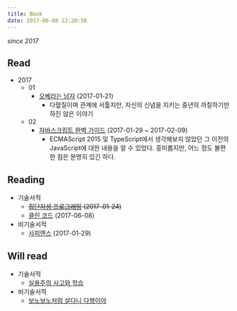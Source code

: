```yaml
---
title: Book
date: 2017-06-08 22:20:58
---
```


*since 2017*

## Read

- 2017
  - 01
    - [오베라는 남자](http://book.naver.com/bookdb/book_detail.nhn?bid=9053751) (2017-01-21)
      - 다혈질이며 관계에 서툴지만, 자신의 신념을 지키는 중년의 까칠하기만 하진 않은 이야기
  - 02
    - [자바스크립트 완벽 가이드](http://book.naver.com/bookdb/book_detail.nhn?bid=4561033) (2017-01-29 ~ 2017-02-09)
      - ECMAScript 2015 및 TypeScript에서 생각해보지 않았던 그 이전의 JavaScript에 대한 내용을 알 수 있었다. 흥미롭지만, 어느 정도 불편한 점은 분명히 있긴 하다.

## Reading

- 기술서적
  - ~~[집단지성 프로그래밍](http://book.naver.com/bookdb/book_detail.nhn?bid=4527570) (2017-01-24)~~
  - [클린 코드](http://book.naver.com/bookdb/book_detail.nhn?bid=7390287) (2017-06-08)
- 비기술서적
  - [사피엔스](http://book.naver.com/bookdb/book_detail.nhn?bid=9780781) (2017-01-29)

## Will read

- 기술서적
  - [실용주의 사고와 학습](http://book.naver.com/bookdb/book_detail.nhn?bid=9720757)
- 비기술서적
  - [보노보노처럼 살다니 다행이야](http://book.naver.com/bookdb/book_detail.nhn?bid=11837875)
